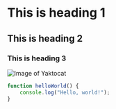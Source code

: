# This is heading 1
## This is heading 2
### This is heading 3

![Image of Yaktocat](https://octodex.github.com/images/yaktocat.png)

```javascript
function helloWorld() {
    console.log("Hello, world!");
}
```
